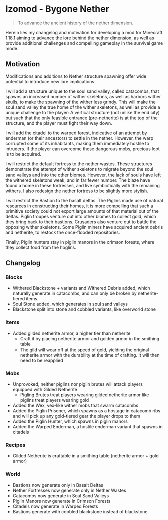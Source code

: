 # Izomod - Bygone Nether
> To advance the ancient history of the nether dimension.

Herein lies my changelog and motivation for developing a mod for Minecraft 1.18.1 aiming to advance the lore behind the nether dimension, as well as provide additional challenges and compelling gameplay in the survival game mode.

## Motivation

Modifications and additions to Nether structure spawning offer wide potential to introduce new lore implications.

I will add a structure unique to the soul sand valley, called catacombs, that spawns an increased number of wither skeletons, as well as harbors wither skulls, to make the spawning of the wither less grindy. This will make the soul sand valley the true home of the wither skeletons, as well as provide a unique challenge to the player: A vertical structure (not unlike the end city) but such that the only feasible entrance (pre-netherite) is at the top of the structure, and the player must fight their way down.

I will add the citadel to the warped forest, indicative of an attempt by enderman (or their ancestors) to settle in the nether. However, the warp corrupted some of its inhabitants, making them immediately hostile to intruders. If the player can overcome these dangerous mobs, precious loot is to be acquired.

I will restrict the default fortress to the nether wastes. These structures demonstrate the attempt of wither skeletons to migrate beyond the soul sand valleys and into the other biomes. However, the lack of souls have left the withered skeletons weak, and in far fewer number. The blaze have found a home in these fortresses, and live symbiotically with the remaining withers. I also redesign the nether fortress to be slightly more stylish.

I will restrict the Bastion to the basalt deltas. The Piglins made use of natural resources in constructing their homes, it is more compelling that such a primitive society could not export large amounts of that material out of the deltas. Piglin troupes venture out into other biomes to collect gold, which they bring back to their bastions. Crusaders also venture out to battle the opposing wither skeletons. Some Piglin miners have acquired ancient debris and netherite, to restock the once-flooded repositories.

Finally, Piglin hunters stay in piglin manors in the crimson forests, where they collect food from the hoglins.

## Changelog

### Blocks
* Withered Blackstone + variants and Withered Debris added, which naturally generate in catacombs, and can only be broken by netherite-tiered items
* Soul Stone added, which generates in soul sand valleys
* Blackstone split into stone and cobbled variants, like overworld stone

### Items
* Added gilded netherite armor, a higher tier than netherite
  * Craft it by placing netherite armor and golden armor in the smithing table
  * The gild will wear off at the speed of gold, yielding the original netherite armor with the durability at the time of crafting. It will then need to be reapplied

### Mobs
* Unprovoked, neither piglins nor piglin brutes will attack players equipped with Gilded Netherite
  * Pigling Brutes treat players wearing gilded netherite armor like piglins treat players wearing gold
* Added the Wex, vex-like wither mobs that swarm catacombs
* Added the Piglin Prisoner, which spawns as a hostage in catacomb ribs and will pick up any gold-tiered gear the player drops to them
* Added the Piglin Hunter, which spawns in piglin manors
* Added the Warped Enderman, a hostile enderman variant that spawns in citadels

### Recipes
* Gilded Netherite is craftable in a smithing table (netherite armor + gold armor)

### World
* Bastions now generate only in Basalt Deltas
* Nether Fortresses now generate only in Nether Wastes
* Catacombs now generate in Soul Sand Valleys
* Piglin Manors now generate in Crimson Forests
* Citadels now generate in Warped Forests
* Bastions generate with cobbled blackstone instead of blackstone

